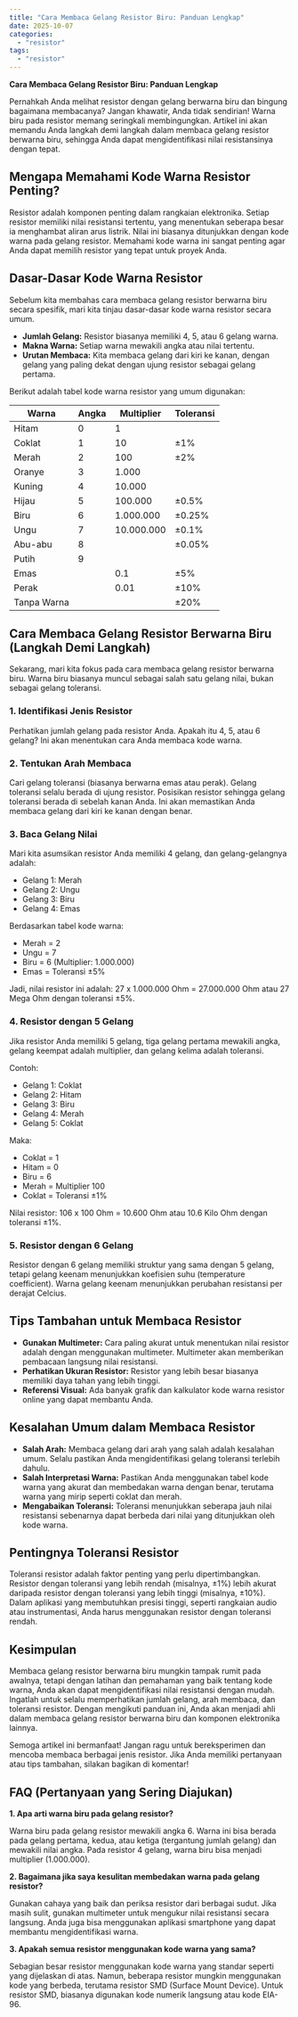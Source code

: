 ```yaml
---
title: "Cara Membaca Gelang Resistor Biru: Panduan Lengkap"
date: 2025-10-07
categories: 
  - "resistor"
tags: 
  - "resistor"
---
```


**Cara Membaca Gelang Resistor Biru: Panduan Lengkap**

Pernahkah Anda melihat resistor dengan gelang berwarna biru dan bingung bagaimana membacanya? Jangan khawatir, Anda tidak sendirian! Warna biru pada resistor memang seringkali membingungkan. Artikel ini akan memandu Anda langkah demi langkah dalam membaca gelang resistor berwarna biru, sehingga Anda dapat mengidentifikasi nilai resistansinya dengan tepat.

## Mengapa Memahami Kode Warna Resistor Penting?

Resistor adalah komponen penting dalam rangkaian elektronika. Setiap resistor memiliki nilai resistansi tertentu, yang menentukan seberapa besar ia menghambat aliran arus listrik. Nilai ini biasanya ditunjukkan dengan kode warna pada gelang resistor. Memahami kode warna ini sangat penting agar Anda dapat memilih resistor yang tepat untuk proyek Anda.

## Dasar-Dasar Kode Warna Resistor

Sebelum kita membahas cara membaca gelang resistor berwarna biru secara spesifik, mari kita tinjau dasar-dasar kode warna resistor secara umum.

- **Jumlah Gelang:** Resistor biasanya memiliki 4, 5, atau 6 gelang warna.
- **Makna Warna:** Setiap warna mewakili angka atau nilai tertentu.
- **Urutan Membaca:** Kita membaca gelang dari kiri ke kanan, dengan gelang yang paling dekat dengan ujung resistor sebagai gelang pertama.

Berikut adalah tabel kode warna resistor yang umum digunakan:

| Warna | Angka | Multiplier | Toleransi |
| --- | --- | --- | --- |
| Hitam | 0 | 1 |  |
| Coklat | 1 | 10 | ±1% |
| Merah | 2 | 100 | ±2% |
| Oranye | 3 | 1.000 |  |
| Kuning | 4 | 10.000 |  |
| Hijau | 5 | 100.000 | ±0.5% |
| Biru | 6 | 1.000.000 | ±0.25% |
| Ungu | 7 | 10.000.000 | ±0.1% |
| Abu-abu | 8 |  | ±0.05% |
| Putih | 9 |  |  |
| Emas |  | 0.1 | ±5% |
| Perak |  | 0.01 | ±10% |
| Tanpa Warna |  |  | ±20% |

## Cara Membaca Gelang Resistor Berwarna Biru (Langkah Demi Langkah)

Sekarang, mari kita fokus pada cara membaca gelang resistor berwarna biru. Warna biru biasanya muncul sebagai salah satu gelang nilai, bukan sebagai gelang toleransi.

### 1\. Identifikasi Jenis Resistor

Perhatikan jumlah gelang pada resistor Anda. Apakah itu 4, 5, atau 6 gelang? Ini akan menentukan cara Anda membaca kode warna.

### 2\. Tentukan Arah Membaca

Cari gelang toleransi (biasanya berwarna emas atau perak). Gelang toleransi selalu berada di ujung resistor. Posisikan resistor sehingga gelang toleransi berada di sebelah kanan Anda. Ini akan memastikan Anda membaca gelang dari kiri ke kanan dengan benar.

### 3\. Baca Gelang Nilai

Mari kita asumsikan resistor Anda memiliki 4 gelang, dan gelang-gelangnya adalah:

- Gelang 1: Merah
- Gelang 2: Ungu
- Gelang 3: Biru
- Gelang 4: Emas

Berdasarkan tabel kode warna:

- Merah = 2
- Ungu = 7
- Biru = 6 (Multiplier: 1.000.000)
- Emas = Toleransi ±5%

Jadi, nilai resistor ini adalah: 27 x 1.000.000 Ohm = 27.000.000 Ohm atau 27 Mega Ohm dengan toleransi ±5%.

### 4\. Resistor dengan 5 Gelang

Jika resistor Anda memiliki 5 gelang, tiga gelang pertama mewakili angka, gelang keempat adalah multiplier, dan gelang kelima adalah toleransi.

Contoh:

- Gelang 1: Coklat
- Gelang 2: Hitam
- Gelang 3: Biru
- Gelang 4: Merah
- Gelang 5: Coklat

Maka:

- Coklat = 1
- Hitam = 0
- Biru = 6
- Merah = Multiplier 100
- Coklat = Toleransi ±1%

Nilai resistor: 106 x 100 Ohm = 10.600 Ohm atau 10.6 Kilo Ohm dengan toleransi ±1%.

### 5\. Resistor dengan 6 Gelang

Resistor dengan 6 gelang memiliki struktur yang sama dengan 5 gelang, tetapi gelang keenam menunjukkan koefisien suhu (temperature coefficient). Warna gelang keenam menunjukkan perubahan resistansi per derajat Celcius.

## Tips Tambahan untuk Membaca Resistor

- **Gunakan Multimeter:** Cara paling akurat untuk menentukan nilai resistor adalah dengan menggunakan multimeter. Multimeter akan memberikan pembacaan langsung nilai resistansi.
- **Perhatikan Ukuran Resistor:** Resistor yang lebih besar biasanya memiliki daya tahan yang lebih tinggi.
- **Referensi Visual:** Ada banyak grafik dan kalkulator kode warna resistor online yang dapat membantu Anda.

## Kesalahan Umum dalam Membaca Resistor

- **Salah Arah:** Membaca gelang dari arah yang salah adalah kesalahan umum. Selalu pastikan Anda mengidentifikasi gelang toleransi terlebih dahulu.
- **Salah Interpretasi Warna:** Pastikan Anda menggunakan tabel kode warna yang akurat dan membedakan warna dengan benar, terutama warna yang mirip seperti coklat dan merah.
- **Mengabaikan Toleransi:** Toleransi menunjukkan seberapa jauh nilai resistansi sebenarnya dapat berbeda dari nilai yang ditunjukkan oleh kode warna.

## Pentingnya Toleransi Resistor

Toleransi resistor adalah faktor penting yang perlu dipertimbangkan. Resistor dengan toleransi yang lebih rendah (misalnya, ±1%) lebih akurat daripada resistor dengan toleransi yang lebih tinggi (misalnya, ±10%). Dalam aplikasi yang membutuhkan presisi tinggi, seperti rangkaian audio atau instrumentasi, Anda harus menggunakan resistor dengan toleransi rendah.

## Kesimpulan

Membaca gelang resistor berwarna biru mungkin tampak rumit pada awalnya, tetapi dengan latihan dan pemahaman yang baik tentang kode warna, Anda akan dapat mengidentifikasi nilai resistansi dengan mudah. Ingatlah untuk selalu memperhatikan jumlah gelang, arah membaca, dan toleransi resistor. Dengan mengikuti panduan ini, Anda akan menjadi ahli dalam membaca gelang resistor berwarna biru dan komponen elektronika lainnya.

Semoga artikel ini bermanfaat! Jangan ragu untuk bereksperimen dan mencoba membaca berbagai jenis resistor. Jika Anda memiliki pertanyaan atau tips tambahan, silakan bagikan di komentar!

## FAQ (Pertanyaan yang Sering Diajukan)

**1\. Apa arti warna biru pada gelang resistor?**

Warna biru pada gelang resistor mewakili angka 6. Warna ini bisa berada pada gelang pertama, kedua, atau ketiga (tergantung jumlah gelang) dan mewakili nilai angka. Pada resistor 4 gelang, warna biru bisa menjadi multiplier (1.000.000).

**2\. Bagaimana jika saya kesulitan membedakan warna pada gelang resistor?**

Gunakan cahaya yang baik dan periksa resistor dari berbagai sudut. Jika masih sulit, gunakan multimeter untuk mengukur nilai resistansi secara langsung. Anda juga bisa menggunakan aplikasi smartphone yang dapat membantu mengidentifikasi warna.

**3\. Apakah semua resistor menggunakan kode warna yang sama?**

Sebagian besar resistor menggunakan kode warna yang standar seperti yang dijelaskan di atas. Namun, beberapa resistor mungkin menggunakan kode yang berbeda, terutama resistor SMD (Surface Mount Device). Untuk resistor SMD, biasanya digunakan kode numerik langsung atau kode EIA-96.
